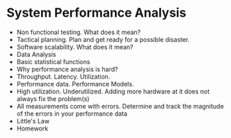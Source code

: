 # System Performance Analysis

* Non functional testing. What does it mean?
* Tactical planning. Plan and get ready for a possible disaster.
* Software scalability. What does it mean?
* Data Analysis
* Basic statistical functions
* Why performance analysis is hard?
* Throughput. Latency. Utilization.
* Performance data. Performance Models.
* High utilization. Underutilized. Adding more hardware at it does not always fix the problem(s)
* All measurements come with errors. Determine and track the magnitude of the errors in your performance data
* Little's Law
* Homework
